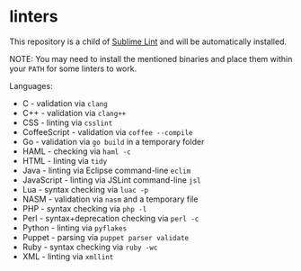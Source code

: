 linters
=======

This repository is a child of [Sublime Lint](http://github.com/lunixbochs/sublimelint "Sublime Lint") and will be automatically installed.

NOTE: You may need to install the mentioned binaries and place them within your `PATH` for some linters to work.

Languages:

* C - validation via `clang`
* C++ - validation via `clang++`
* CSS - linting via `csslint`
* CoffeeScript - validation via `coffee --compile`
* Go - validation via `go build` in a temporary folder
* HAML - checking via `haml -c`
* HTML - linting via `tidy`
* Java - linting via Eclipse command-line `eclim`
* JavaScript - linting via JSLint command-line `jsl`
* Lua - syntax checking via `luac -p`
* NASM - validation via `nasm` and a temporary file
* PHP - syntax checking via `php -l`
* Perl - syntax+deprecation checking via `perl -c`
* Python - linting via `pyflakes`
* Puppet - parsing via `puppet parser validate`
* Ruby - syntax checking via `ruby -wc`
* XML - linting via `xmllint`

